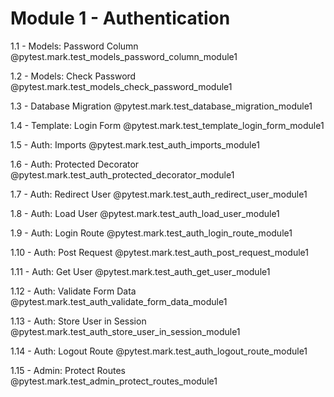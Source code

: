 # Module 1 - Authentication

1.1 - Models: Password Column
@pytest.mark.test_models_password_column_module1

1.2 - Models: Check Password
@pytest.mark.test_models_check_password_module1

1.3 - Database Migration
@pytest.mark.test_database_migration_module1

1.4 - Template: Login Form
@pytest.mark.test_template_login_form_module1

1.5 - Auth: Imports
@pytest.mark.test_auth_imports_module1

1.6 - Auth: Protected Decorator
@pytest.mark.test_auth_protected_decorator_module1

1.7 - Auth: Redirect User
@pytest.mark.test_auth_redirect_user_module1

1.8 - Auth: Load User
@pytest.mark.test_auth_load_user_module1

1.9 - Auth: Login Route
@pytest.mark.test_auth_login_route_module1

1.10 - Auth: Post Request
@pytest.mark.test_auth_post_request_module1

1.11 - Auth: Get User
@pytest.mark.test_auth_get_user_module1

1.12 - Auth: Validate Form Data
@pytest.mark.test_auth_validate_form_data_module1

1.13 - Auth: Store User in Session
@pytest.mark.test_auth_store_user_in_session_module1

1.14 - Auth: Logout Route
@pytest.mark.test_auth_logout_route_module1

1.15 - Admin: Protect Routes
@pytest.mark.test_admin_protect_routes_module1